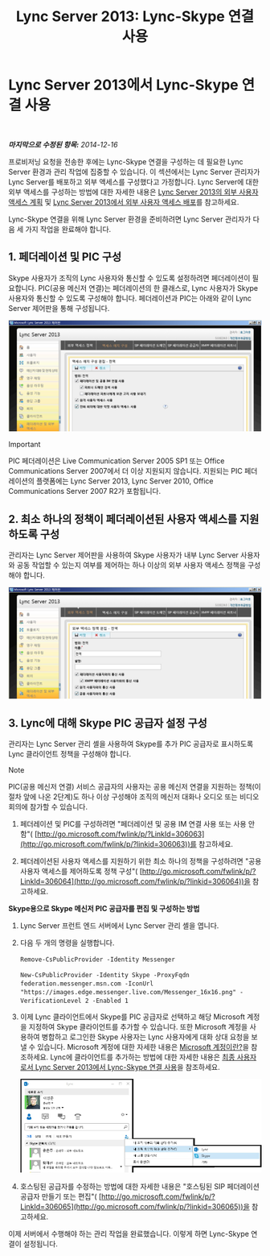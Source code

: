﻿---
title: 'Lync Server 2013: Lync-Skype 연결 사용'
TOCTitle: Lync-Skype 연결 사용
ms:assetid: 34c4db3e-582f-41fb-85c4-3438ae02f09f
ms:mtpsurl: https://technet.microsoft.com/ko-kr/library/Dn440170(v=OCS.15)
ms:contentKeyID: 59602769
ms.date: 08/10/2015
mtps_version: v=OCS.15
ms.translationtype: HT
---

# Lync Server 2013에서 Lync-Skype 연결 사용

 

_**마지막으로 수정된 항목:** 2014-12-16_

프로비저닝 요청을 전송한 후에는 Lync-Skype 연결을 구성하는 데 필요한 Lync Server 환경과 관리 작업에 집중할 수 있습니다. 이 섹션에서는 Lync Server 관리자가 Lync Server를 배포하고 외부 액세스를 구성했다고 가정합니다. Lync Server에 대한 외부 액세스를 구성하는 방법에 대한 자세한 내용은 [Lync Server 2013의 외부 사용자 액세스 계획](lync-server-2013-planning-for-external-user-access.md) 및 [Lync Server 2013에서 외부 사용자 액세스 배포](lync-server-2013-deploying-external-user-access.md)를 참고하세요.

Lync-Skype 연결을 위해 Lync Server 환경을 준비하려면 Lync Server 관리자가 다음 세 가지 작업을 완료해야 합니다.

## 1\. 페더레이션 및 PIC 구성

Skype 사용자가 조직의 Lync 사용자와 통신할 수 있도록 설정하려면 페더레이션이 필요합니다. PIC(공용 메신저 연결)는 페더레이션의 한 클래스로, Lync 사용자가 Skype 사용자와 통신할 수 있도록 구성해야 합니다. 페더레이션과 PIC는 아래와 같이 Lync Server 제어판을 통해 구성됩니다.

![PIC 표시](images/Dn440170.451b94e3-0b38-488c-835f-1f25690e8074(OCS.15).jpg "PIC 표시")


> [!IMPORTANT]
> PIC 페더레이션은 Live Communication Server 2005 SP1 또는 Office Communications Server 2007에서 더 이상 지원되지 않습니다. 지원되는 PIC 페더레이션의 플랫폼에는 Lync Server 2013, Lync Server 2010, Office Communications Server 2007 R2가 포함됩니다.



## 2\. 최소 하나의 정책이 페더레이션된 사용자 액세스를 지원하도록 구성

관리자는 Lync Server 제어판을 사용하여 Skype 사용자가 내부 Lync Server 사용자와 공동 작업할 수 있는지 여부를 제어하는 하나 이상의 외부 사용자 액세스 정책을 구성해야 합니다.

![정책](images/Dn440170.8fd46ad1-9749-422c-8c47-c16ac9032cdb(OCS.15).jpg "정책")

## 3\. Lync에 대해 Skype PIC 공급자 설정 구성

관리자는 Lync Server 관리 셸을 사용하여 Skype를 추가 PIC 공급자로 표시하도록 Lync 클라이언트 정책을 구성해야 합니다.


> [!NOTE]
> PIC(공용 메신저 연결) 서비스 공급자의 사용자는 공용 메신저 연결을 지원하는 정책(이 절차 앞에 나온 2단계)도 하나 이상 구성해야 조직의 메신저 대화나 오디오 또는 비디오 회의에 참가할 수 있습니다.



1.  페더레이션 및 PIC를 구성하려면 "페더레이션 및 공용 IM 연결 사용 또는 사용 안 함"( [http://go.microsoft.com/fwlink/p/?LinkId=306063](http://go.microsoft.com/fwlink/p/?linkid=306063))를 참고하세요.

2.  페더레이션된 사용자 액세스를 지원하기 위한 최소 하나의 정책을 구성하려면 "공용 사용자 액세스를 제어하도록 정책 구성"( [http://go.microsoft.com/fwlink/p/?LinkId=306064](http://go.microsoft.com/fwlink/p/?linkid=306064))을 참고하세요.

**Skype용으로 Skype 메신저 PIC 공급자를 편집 및 구성하는 방법**

1.  Lync Server 프런트 엔드 서버에서 Lync Server 관리 셸을 엽니다.

2.  다음 두 개의 명령을 실행합니다.
    
    `Remove-CsPublicProvider -Identity Messenger`
    
    `New-CsPublicProvider -Identity Skype -ProxyFqdn federation.messenger.msn.com -IconUrl "https://images.edge.messenger.live.com/Messenger_16x16.png" -VerificationLevel 2 -Enabled 1`

3.  이제 Lync 클라이언트에서 Skype를 PIC 공급자로 선택하고 해당 Microsoft 계정을 지정하여 Skype 클라이언트를 추가할 수 있습니다. 또한 Microsoft 계정을 사용하여 병합하고 로그인한 Skype 사용자는 Lync 사용자에게 대화 상대 요청을 보낼 수 있습니다. Microsoft 계정에 대한 자세한 내용은 [Microsoft 계정이란?](https://support.skype.com/en/faq/fa12059/what-is-a-microsoft-account)을 참조하세요. Lync에 클라이언트를 추가하는 방법에 대한 자세한 내용은 [최종 사용자로서 Lync Server 2013에서 Lync-Skype 연결 사용](lync-server-2013-using-lync-skype-connectivity-as-an-end-user.md)을 참조하세요.
    
    ![Skype 대화 상대 추가](images/Dn440170.df0e6ed9-2374-4dfa-a815-87281989487c(OCS.15).jpg "Skype 대화 상대 추가")

4.  호스팅된 공급자를 수정하는 방법에 대한 자세한 내용은 "호스팅된 SIP 페더레이션 공급자 만들기 또는 편집"( [http://go.microsoft.com/fwlink/p/?LinkId=306065](http://go.microsoft.com/fwlink/p/?linkid=306065))을 참고하세요.

이제 서버에서 수행해야 하는 관리 작업을 완료했습니다. 이렇게 하면 Lync-Skype 연결이 설정됩니다.


